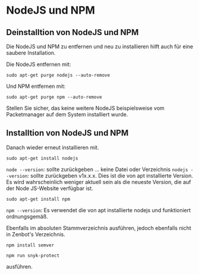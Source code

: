# NodeJS und NPM

## Deinstalltion von NodeJS und NPM
Die NodeJS und NPM zu entfernen und neu zu installieren hilft auch für eine saubere Installation. 

Die NodeJS entfernen mit: 
```
sudo apt-get purge nodejs --auto-remove 
```

Und NPM entfernen mit:
```
sudo apt-get purge npm --auto-remove
```

Stellen Sie sicher, das keine weitere NodeJS beispielsweise vom Packetmanager auf dem System installiert wurde. 
  

## Installtion von NodeJS und NPM

Danach wieder erneut installieren mit.

```
sudo apt-get install nodejs
```
`node --version`: sollte zurückgeben ... keine Datei oder Verzeichnis 
`nodejs --version`: sollte zurückgeben v1x.x.x. 
Dies ist die von apt installierte Version. 
Es wird wahrscheinlich weniger aktuell sein als die neueste Version, die auf der Node JS-Website verfügbar ist.

```
sudo apt-get install npm
```
`npm --version`: Es verwendet die von apt installierte nodejs und funktioniert ordnungsgemäß.


Ebenfalls im absoluten Stammverzeichnis ausführen, jedoch ebenfalls nicht in Zenbot's Verzeichnis.
```
npm install semver
```

```
npm run snyk-protect
```

ausführen.  
